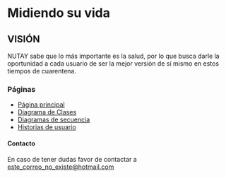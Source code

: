 # Midiendo su vida

## VISIÓN
NUTAY sabe que lo más importante es la salud, por lo que busca darle la oportunidad a cada usuario de ser la mejor versión de sí mismo en estos tiempos de cuarentena.

### Páginas
* [Página principal](index.md)
* [Diagrama de Clases](CasosUso.md)
* [Diagramas de secuencia](secuencias.md)
* [Historias de usuario](HistoriasUsuario.md)

#### Contacto
En caso de tener dudas favor de contactar a [este_correo_no_existe@hotmail.com](https://outlook.live.com/owa/)
